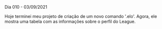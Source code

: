 Dia 010 - 03/09/2021

Hoje terminei meu projeto de criação de um novo comando '.elo'. Agora, ele mostra uma tabela com as informações sobre o perfil do League.